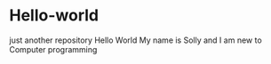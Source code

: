 # Hello-world
just another repository
Hello World
My name is Solly and I am new to Computer programming
